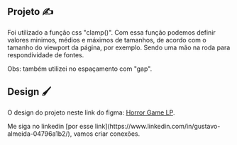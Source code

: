 ## Projeto ✍
Foi utilizado a função css "clamp()". Com essa função podemos definir valores minimos, médios e máximos de tamanhos, de acordo com o tamanho do viewport da página, por exemplo. Sendo uma mão na roda para respondividade de fontes.
<p>Obs: também utilizei no espaçamento com "gap".</p>

## Design 🖌
O design do projeto neste link do figma: [Horror Game LP](https://www.figma.com/community/file/1216014509044898198).
<p>Me siga no linkedin [por esse link](https://www.linkedin.com/in/gustavo-almeida-04796a1b2/), vamos criar conexões.</p>
